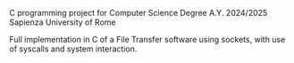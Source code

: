 C programming project for Computer Science Degree
A.Y. 2024/2025 Sapienza University of Rome

Full implementation in C of a File Transfer software using sockets, with use of syscalls and system interaction.